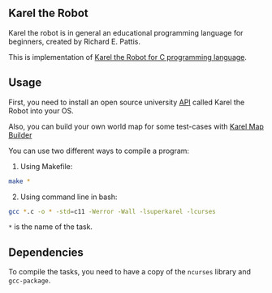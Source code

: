 ## Karel the Robot

Karel the robot is in general an educational programming language for beginners,
created by Richard E. Pattis. 

This is implementation of [Karel the Robot for C
programming language](https://en.wikipedia.org/wiki/Karel_(programming_language)).

## Usage

First, you need to install an open source university [API](https://git.kpi.fei.tuke.sk/kpi/karel-the-robot) called Karel the Robot into your OS.

Also, you can build your own world map for some test-cases with [Karel Map Builder](http://karelmapbuilder.surge.sh/)

You can use two different ways to compile a program:
1. Using Makefile:
  ```bash
  make *
  ```
2. Using command line in bash:
  ```bash
  gcc *.c -o * -std=c11 -Werror -Wall -lsuperkarel -lcurses
  ```
`*` is the name of the task.

## Dependencies

To compile the tasks, you need to have a copy of the `ncurses` library and `gcc-package`.


